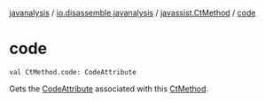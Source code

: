 [javanalysis](../../index.md) / [io.disassemble.javanalysis](../index.md) / [javassist.CtMethod](index.md) / [code](./code.md)

# code

`val CtMethod.code: CodeAttribute`

Gets the [CodeAttribute](#) associated with this [CtMethod](#).

